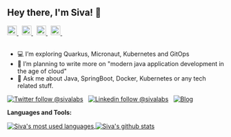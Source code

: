 ## Hey there, I'm Siva! 👋

<a href="https://www.youtube.com/c/SivaLabs">
  <img alt="sivalabs's YouTube" width="22px" src="https://cdn.jsdelivr.net/npm/simple-icons@v3/icons/youtube.svg" />
</a> &nbsp;
<a href="https://twitter.com/sivalabs">
  <img alt="sivalabs's Twitter" width="22px" src="https://cdn.jsdelivr.net/npm/simple-icons@v3/icons/twitter.svg" />
</a> &nbsp;
<a href="https://www.linkedin.com/in/siva-prasad-reddy-katamreddy/">
  <img alt="Siva's Linkdein" width="22px" src="https://cdn.jsdelivr.net/npm/simple-icons@v3/icons/linkedin.svg" />
</a> &nbsp;
<a href="https://stackoverflow.com/users/755932/k-siva-prasad-reddy">
  <img alt="Siva's StackOverflow" width="22px" src="https://cdn.jsdelivr.net/npm/simple-icons@v3/icons/stackoverflow.svg" />
</a> &nbsp;
<br/>
<br/>

- 💻  I’m exploring Quarkus, Micronaut, Kubernetes and GitOps
- 🌱  I’m planning to write more on "modern java application development in the age of cloud"
- 💬  Ask me about Java, SpringBoot, Docker, Kubernetes or any tech related stuff.


[![Twitter follow @sivalabs](https://img.shields.io/twitter/follow/sivalabs?style=social)](https://twitter.com/sivalabs) &nbsp;
[![Linkedin follow @sivalabs](https://img.shields.io/badge/-sivalabs-blue?style=flat-square&logo=Linkedin&logoColor=white&link=https://www.linkedin.com/in/siva-prasad-reddy-katamreddy-3a909172/)](https://www.linkedin.com/in/siva-prasad-reddy-katamreddy-3a909172/) &nbsp;
[![Blog](https://img.shields.io/badge/Blog-sivalabs.in-brightgreen)](https://sivalabs.in)

**Languages and Tools:**  

<a href="https://github.com/sivaprasadreddy">
  <img align="center" src="https://github-readme-stats.vercel.app/api/top-langs/?username=sivaprasadreddy&theme=light&count_private=true&layout=compact" alt="Siva's most used languages" />
</a>
<a href="https://github.com/sivaprasadreddy">
 <img align="center" src="https://github-readme-stats.vercel.app/api?username=sivaprasadreddy&show_icons=true&theme=light&line_height=27&include_all_commits=true&count_private=true&hide=issues,prs,contribs" alt="Siva's github stats"/>
</a>
